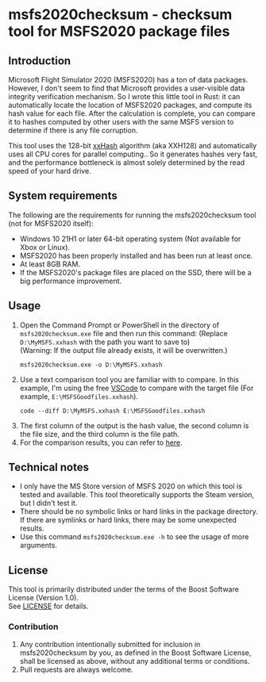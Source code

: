 # msfs2020checksum - checksum tool for MSFS2020 package files

## Introduction
Microsoft Flight Simulator 2020 (MSFS2020) has a ton of data packages.
However, I don't seem to find that Microsoft provides a user-visible data integrity verification mechanism.
So I wrote this little tool in Rust: it can automatically locate the location of MSFS2020 packages, and compute its hash value for each file.
After the calculation is complete, you can compare it to hashes computed by other users with the same MSFS version to determine if there is any file corruption.

This tool uses the 128-bit [xxHash](https://github.com/DoumanAsh/xxhash-rust) algorithm (aka XXH128) and automatically uses all CPU cores for parallel computing.. So it generates hashes very fast, and the performance bottleneck is almost solely determined by the read speed of your hard drive.

## System requirements
The following are the requirements for running the msfs2020checksum tool (not for MSFS2020 itself):
* Windows 10 21H1 or later 64-bit operating system (Not available for Xbox or Linux).
* MSFS2020 has been properly installed and has been run at least once.
* At least 8GB RAM.
* If the MSFS2020's package files are placed on the SSD, there will be a big performance improvement.

## Usage
1. Open the Command Prompt or PowerShell in the directory of `msfs2020checksum.exe` file and then run this command:
(Replace `D:\MyMSFS.xxhash` with the path you want to save to)  
(Warning: If the output file already exists, it will be overwritten.)
    ```
    msfs2020checksum.exe -o D:\MyMSFS.xxhash
    ```
2. Use a text comparison tool you are familiar with to compare. In this example, I'm using the free [VSCode](https://code.visualstudio.com/) to compare with the target file (For example, `E:\MSFSGoodfiles.xxhash`).
    ```
    code --diff D:\MyMSFS.xxhash E:\MSFSGoodfiles.xxhash
    ```
3. The first column of the output is the hash value, the second column is the file size, and the third column is the file path.
4. For the comparison results, you can refer to [here](compare_doc/README.md).

## Technical notes
* I only have the MS Store version of MSFS 2020 on which this tool is tested and available.
This tool theoretically supports the Steam version, but I didn't test it.
* There should be no symbolic links or hard links in the package directory.
If there are symlinks or hard links, there may be some unexpected results.
* Use this command `msfs2020checksum.exe -h` to see the usage of more arguments.

## License
This tool is primarily distributed under the terms of the Boost Software License (Version 1.0).  
See [LICENSE](LICENSE) for details.

### Contribution
1. Any contribution intentionally submitted for inclusion in msfs2020checksum by
  you, as defined in the Boost Software License, shall be licensed as above,
  without any additional terms or conditions.
2. Pull requests are always welcome.
